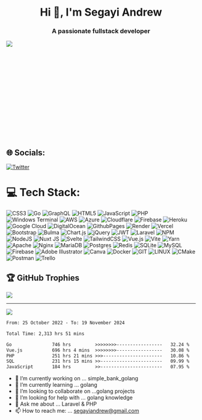 <h1 align="center">Hi 👋, I'm Segayi Andrew</h1>
<h3 align="center">A passionate fullstack developer</h3>
</p>
<img align="left" src="https://blog.jetbrains.com/wp-content/uploads/2021/02/Go_8001611039611515.gif"> 
<br />
<br />
<br />
<br />
<br />
<br />
<br />
<br />
<br /><br />
<br />
<br /><br />
<br /><br />

## 🌐 Socials:
[![Twitter](https://img.shields.io/badge/Twitter-%231DA1F2.svg?logo=Twitter&logoColor=white)](https://twitter.com/Segayi_Andrew) 

# 💻 Tech Stack:
![CSS3](https://img.shields.io/badge/css3-%231572B6.svg?style=flat&logo=css3&logoColor=white) ![Go](https://img.shields.io/badge/go-%2300ADD8.svg?style=flat&logo=go&logoColor=white) ![GraphQL](https://img.shields.io/badge/-GraphQL-E10098?style=flat&logo=graphql&logoColor=white) ![HTML5](https://img.shields.io/badge/html5-%23E34F26.svg?style=flat&logo=html5&logoColor=white) ![JavaScript](https://img.shields.io/badge/javascript-%23323330.svg?style=flat&logo=javascript&logoColor=%23F7DF1E) ![PHP](https://img.shields.io/badge/php-%23777BB4.svg?style=flat&logo=php&logoColor=white) ![Windows Terminal](https://img.shields.io/badge/Windows%20Terminal-%234D4D4D.svg?style=flat&logo=windows-terminal&logoColor=white) ![AWS](https://img.shields.io/badge/AWS-%23FF9900.svg?style=flat&logo=amazon-aws&logoColor=white) ![Azure](https://img.shields.io/badge/azure-%230072C6.svg?style=flat&logo=microsoftazure&logoColor=white) ![Cloudflare](https://img.shields.io/badge/Cloudflare-F38020?style=flat&logo=Cloudflare&logoColor=white) ![Firebase](https://img.shields.io/badge/firebase-%23039BE5.svg?style=flat&logo=firebase) ![Heroku](https://img.shields.io/badge/heroku-%23430098.svg?style=flat&logo=heroku&logoColor=white) ![Google Cloud](https://img.shields.io/badge/GoogleCloud-%234285F4.svg?style=flat&logo=google-cloud&logoColor=white) ![DigitalOcean](https://img.shields.io/badge/DigitalOcean-%230167ff.svg?style=flat&logo=digitalOcean&logoColor=white) ![GithubPages](https://img.shields.io/badge/github%20pages-121013?style=flat&logo=github&logoColor=white) ![Render](https://img.shields.io/badge/Render-%46E3B7.svg?style=flat&logo=render&logoColor=white) ![Vercel](https://img.shields.io/badge/vercel-%23000000.svg?style=flat&logo=vercel&logoColor=white) ![Bootstrap](https://img.shields.io/badge/bootstrap-%238511FA.svg?style=flat&logo=bootstrap&logoColor=white) ![Bulma](https://img.shields.io/badge/bulma-00D0B1?style=flat&logo=bulma&logoColor=white) ![Chart.js](https://img.shields.io/badge/chart.js-F5788D.svg?style=flat&logo=chart.js&logoColor=white) ![jQuery](https://img.shields.io/badge/jquery-%230769AD.svg?style=flat&logo=jquery&logoColor=white) ![JWT](https://img.shields.io/badge/JWT-black?style=flat&logo=JSON%20web%20tokens) ![Laravel](https://img.shields.io/badge/laravel-%23FF2D20.svg?style=flat&logo=laravel&logoColor=white) ![NPM](https://img.shields.io/badge/NPM-%23CB3837.svg?style=flat&logo=npm&logoColor=white) ![NodeJS](https://img.shields.io/badge/node.js-6DA55F?style=flat&logo=node.js&logoColor=white) ![Nuxt JS](https://img.shields.io/badge/Nuxt-002E3B?style=flat&logo=nuxt.js&logoColor=#00DC82) ![Svelte](https://img.shields.io/badge/svelte-%23f1413d.svg?style=flat&logo=svelte&logoColor=white) ![TailwindCSS](https://img.shields.io/badge/tailwindcss-%2338B2AC.svg?style=flat&logo=tailwind-css&logoColor=white) ![Vue.js](https://img.shields.io/badge/vue.js-%2335495e.svg?style=flat&logo=vuedotjs&logoColor=%234FC08D) ![Vite](https://img.shields.io/badge/vite-%23646CFF.svg?style=flat&logo=vite&logoColor=white) ![Yarn](https://img.shields.io/badge/yarn-%232C8EBB.svg?style=flat&logo=yarn&logoColor=white) ![Apache](https://img.shields.io/badge/apache-%23D42029.svg?style=flat&logo=apache&logoColor=white) ![Nginx](https://img.shields.io/badge/nginx-%23009639.svg?style=flat&logo=nginx&logoColor=white) ![MariaDB](https://img.shields.io/badge/MariaDB-003545?style=flat&logo=mariadb&logoColor=white) ![Postgres](https://img.shields.io/badge/postgres-%23316192.svg?style=flat&logo=postgresql&logoColor=white) ![Redis](https://img.shields.io/badge/redis-%23DD0031.svg?style=flat&logo=redis&logoColor=white) ![SQLite](https://img.shields.io/badge/sqlite-%2307405e.svg?style=flat&logo=sqlite&logoColor=white) ![MySQL](https://img.shields.io/badge/mysql-%2300000f.svg?style=flat&logo=mysql&logoColor=white) ![Firebase](https://img.shields.io/badge/Firebase-039BE5?style=flat&logo=Firebase&logoColor=white) ![Adobe Illustrator](https://img.shields.io/badge/adobe%20illustrator-%23FF9A00.svg?style=flat&logo=adobe%20illustrator&logoColor=white) ![Canva](https://img.shields.io/badge/Canva-%2300C4CC.svg?style=flat&logo=Canva&logoColor=white) ![Docker](https://img.shields.io/badge/docker-%230db7ed.svg?style=flat&logo=docker&logoColor=white) ![GIT](https://img.shields.io/badge/Git-fc6d26?style=flat&logo=git&logoColor=white) ![LINUX](https://img.shields.io/badge/Linux-FCC624?style=flat&logo=linux&logoColor=black) ![CMake](https://img.shields.io/badge/CMake-%23008FBA.svg?style=flat&logo=cmake&logoColor=white) ![Postman](https://img.shields.io/badge/Postman-FF6C37?style=flat&logo=postman&logoColor=white) ![Trello](https://img.shields.io/badge/Trello-%23026AA7.svg?style=flat&logo=Trello&logoColor=white)



## 🏆 GitHub Trophies
![](https://github-profile-trophy.vercel.app/?username=codeninjaug&theme=radical&no-frame=false&no-bg=true&margin-w=4)

---
[![](https://visitcount.itsvg.in/api?id=codeninjaug&icon=0&color=12)](https://visitcount.itsvg.in)

<!-- Proudly created with GPRM ( https://gprm.itsvg.in ) -->
<!--START_SECTION:waka-->

```txt
From: 25 October 2022 - To: 19 November 2024

Total Time: 2,313 hrs 51 mins

Go               746 hrs         >>>>>>>>-----------------   32.24 %
Vue.js           696 hrs 4 mins  >>>>>>>>-----------------   30.08 %
PHP              251 hrs 21 mins >>>----------------------   10.86 %
SQL              231 hrs 15 mins >>-----------------------   09.99 %
JavaScript       184 hrs         >>-----------------------   07.95 %
```

<!--END_SECTION:waka-->

- 🔭 I’m currently working on ... simple_bank_golang
- 🌱 I’m currently learning ...  golang
- 👯 I’m looking to collaborate on ...golang projects
- 🤔 I’m looking for help with ...  golang knowledge
- 💬 Ask me about ... Laravel & PHP 
- 📫 How to reach me: ... segayiandrew@gmail.com
